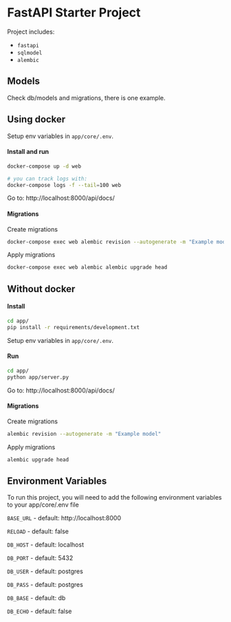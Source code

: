 # FastAPI Starter Project

Project includes:

-   `fastapi`
-   `sqlmodel`
-   `alembic`

##

## Models

Check db/models and migrations, there is one example.

## Using docker

Setup env variables in `app/core/.env`.

#### Install and run

```bash
docker-compose up -d web

# you can track logs with:
docker-compose logs -f --tail=100 web
```

Go to: http://localhost:8000/api/docs/

#### Migrations

Create migrations

```bash
docker-compose exec web alembic revision --autogenerate -m "Example model"
```

Apply migrations

```bash
docker-compose exec web alembic alembic upgrade head
```

## Without docker

#### Install

```bash
cd app/
pip install -r requirements/development.txt
```

Setup env variables in `app/core/.env`.

#### Run

```bash
cd app/
python app/server.py
```

Go to: http://localhost:8000/api/docs/

#### Migrations

Create migrations

```bash
alembic revision --autogenerate -m "Example model"
```

Apply migrations

```bash
alembic upgrade head
```

## Environment Variables

To run this project, you will need to add the following environment variables to your app/core/.env file

`BASE_URL` - default: http://localhost:8000

`RELOAD` - default: false

`DB_HOST` - default: localhost

`DB_PORT` - default: 5432

`DB_USER` - default: postgres

`DB_PASS` - default: postgres

`DB_BASE` - default: db

`DB_ECHO` - default: false
